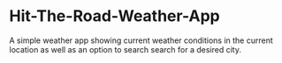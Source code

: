 # Hit-The-Road-Weather-App
A simple weather app showing current weather conditions in the current location as well as an option to search search for a desired city.
